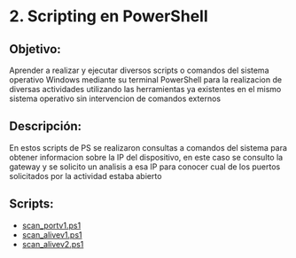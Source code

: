 # 2. Scripting en PowerShell

## Objetivo:
Aprender a realizar y ejecutar diversos scripts o comandos del sistema operativo Windows mediante su terminal PowerShell para la realizacion de diversas actividades utilizando las herramientas ya existentes en el mismo sistema operativo sin intervencion de comandos externos

## Descripción:
En estos scripts de PS se realizaron consultas a comandos del sistema para obtener informacion sobre la IP del dispositivo, en este caso se consulto la gateway y se solicito un analisis a esa IP para conocer cual de los puertos solicitados por la actividad estaba abierto

## Scripts:
* [scan_portv1.ps1](https://github.com/Isaias919/PIA-LAB/blob/main/Scripting%20en%20powershell/scan_portv1.ps1)
* [scan_alivev1.ps1](https://github.com/Isaias919/PIA-LAB/blob/main/Scripting%20en%20powershell/scan_alivev1.ps1)
* [scan_alivev2.ps1](https://github.com/Isaias919/PIA-LAB/blob/main/Scripting%20en%20powershell/scan_alivev2.ps1)
